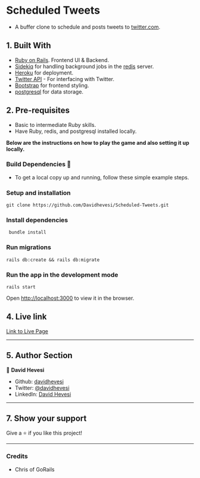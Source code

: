 # Scheduled Tweets

- A buffer clone to schedule and posts tweets to [twitter.com](https://twitter.com).

## 1. Built With

- [Ruby on Rails](https://github.com/rails/rails). Frontend UI & Backend.
- [Sidekiq](https://github.com/mperham/sidekiq) for handling background jobs in the [redis](https://github.com/redis/redis) server.
- [Heroku](https://github.com/heroku) for deployment.
- [Twitter API](https://github.com/twitterdev/Twitter-API-v2-sample-code) - For interfacing with Twitter.
- [Bootstrap](https://github.com/twbs/bootstrap) for frontend styling.
- [postgresql](https://github.com/postgres/postgres) for data storage.

## 2. Pre-requisites

- Basic to intermediate Ruby skills.
- Have Ruby, redis, and postgresql installed locally.

**Below are the instructions on how to play the game and also setting it up locally.**

### Build Dependencies 🚧

- To get a local copy up and running, follow these simple example steps.

### Setup and installation

```terminal
git clone https://github.com/Davidhevesi/Scheduled-Tweets.git
```

### Install dependencies

```terminal
 bundle install
```

### Run migrations

```terminal
rails db:create && rails db:migrate
```

### Run the app in the development mode

```terminal
rails start
```

Open [http://localhost:3000](http://localhost:3000) to view it in the browser.

## 4. Live link

[Link to Live Page](https://scheduled-tweeets.herokuapp.com)

---

## 5. Author Section

👤 **David Hevesi**

- Github: [davidhevesi](https://github.com/davidhevesi)
- Twitter: [@davidhevesi](https://twitter.com/DavidHevesi)
- LinkedIn: [David Hevesi](https://www.linkedin.com/in/dhevesi/)

---



## 7. Show your support

Give a ⭐️ if you like this project!

---

### Credits

- Chris of GoRails
